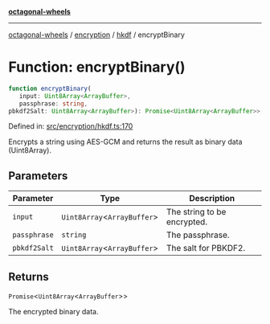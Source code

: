 [**octagonal-wheels**](../../../README.md)

***

[octagonal-wheels](../../../modules.md) / [encryption](../../README.md) / [hkdf](../README.md) / encryptBinary

# Function: encryptBinary()

```ts
function encryptBinary(
   input: Uint8Array<ArrayBuffer>, 
   passphrase: string, 
pbkdf2Salt: Uint8Array<ArrayBuffer>): Promise<Uint8Array<ArrayBuffer>>;
```

Defined in: [src/encryption/hkdf.ts:170](https://github.com/vrtmrz/octagonal-wheels/blob/main/src/encryption/hkdf.ts#L170)

Encrypts a string using AES-GCM and returns the result as binary data (Uint8Array).

## Parameters

| Parameter | Type | Description |
| ------ | ------ | ------ |
| `input` | `Uint8Array`\<`ArrayBuffer`\> | The string to be encrypted. |
| `passphrase` | `string` | The passphrase. |
| `pbkdf2Salt` | `Uint8Array`\<`ArrayBuffer`\> | The salt for PBKDF2. |

## Returns

`Promise`\<`Uint8Array`\<`ArrayBuffer`\>\>

The encrypted binary data.
